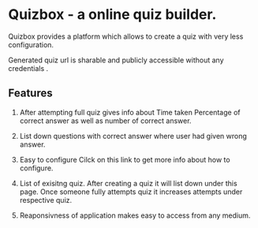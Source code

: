
# Quizbox - a online quiz builder.

Quizbox provides a platform which allows to create a quiz with very less configuration.

Generated quiz url is sharable and publicly accessible without any credentials .

## Features

1. After attempting full quiz gives info about Time taken Percentage of correct answer as well as number of correct answer.

1. List down questions with correct answer where user had given wrong answer.


1. Easy to configure Cilck on this link to get more info about how to configure.

1. List of exisitng quiz. After creating a quiz it will list down under this page. Once someone fully attempts quiz it increases attempts under respective quiz.

1. Reaponsivness of application makes easy to access from any medium.
